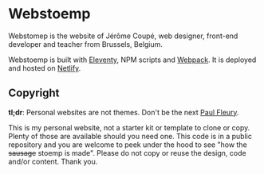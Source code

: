 # Webstoemp

Webstomep is the website of Jérôme Coupé, web designer, front-end developer and teacher from Brussels, Belgium.

Webstoemp is built with [Eleventy](https://www.11ty.dev/), NPM scripts and [Webpack](https://webpack.js.org/). It is deployed and hosted on [Netlify](https://www.netlify.com/).

## Copyright

**tl;dr**: Personal websites are not themes. Don't be the next [Paul Fleury](https://pflry.eu/).

This is my personal website, not a starter kit or template to clone or copy. Plenty of those are available should you need one. This code is in a public repository and you are welcome to peek under the hood to see "how the ~~sausage~~ stoemp is made". Please do not copy or reuse the design, code and/or content. Thank you.
